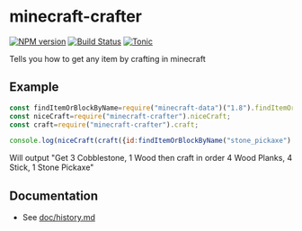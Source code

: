 # minecraft-crafter
[![NPM version](https://badge.fury.io/js/minecraft-crafter.svg)](http://badge.fury.io/js/minecraft-crafter)
[![Build Status](https://img.shields.io/circleci/project/rom1504/minecraft-crafter/master.svg)](https://circleci.com/gh/rom1504/minecraft-crafter)
[![Tonic](https://img.shields.io/badge/tonic-try%20it-blue.svg)](https://tonicdev.com/npm/minecraft-crafter)

Tells you how to get any item by crafting in minecraft

## Example

```js
const findItemOrBlockByName=require("minecraft-data")("1.8").findItemOrBlockByName;
const niceCraft=require("minecraft-crafter").niceCraft;
const craft=require("minecraft-crafter").craft;

console.log(niceCraft(craft({id:findItemOrBlockByName("stone_pickaxe").id,count:1})));
```

Will output "Get 3 Cobblestone, 1 Wood then craft in order 4 Wood Planks, 4 Stick, 1 Stone Pickaxe"

## Documentation

 * See [doc/history.md](doc/history.md)